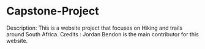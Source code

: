 # Capstone-Project

Description: This is a website project that focuses on Hiking and trails around South Africa.
Credits : Jordan Bendon is the main contributor for this website.
